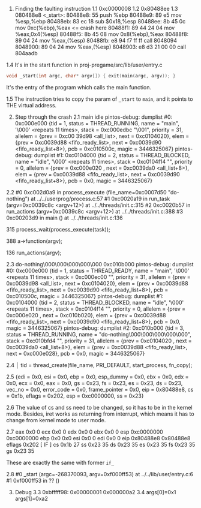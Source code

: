 1. Finding the faulting instruction
1.1 0xc0000008
1.2 0x80488ee
1.3 
080488e8 <_start>:
 80488e8:	55                   	push   %ebp
 80488e9:	89 e5                	mov    %esp,%ebp
 80488eb:	83 ec 18             	sub    $0x18,%esp
 80488ee:	8b 45 0c             	mov    0xc(%ebp),%eax   <= crash here
 80488f1:	89 44 24 04          	mov    %eax,0x4(%esp)
 80488f5:	8b 45 08             	mov    0x8(%ebp),%eax
 80488f8:	89 04 24             	mov    %eax,(%esp)
 80488fb:	e8 94 f7 ff ff       	call   8048094 <main>
 8048900:	89 04 24             	mov    %eax,(%esp)
 8048903:	e8 d3 21 00 00       	call   804aadb <exit>

1.4 It's in the start function in proj-pregame/src/lib/user/entry.c
```c
void _start(int argc, char* argv[]) { exit(main(argc, argv)); }
```
It's the entry of the program which calls the main function.

1.5 The instruction tries to copy the param of `_start` to `main`, and it
points to THE virtual address.


2. Step through the crash
2.1 main idle
pintos-debug: dumplist #0: 0xc000e000 {tid = 1, status = THREAD_RUNNING, name = "main", '\000' <repeats 11 times>, stack = 0xc000edbc "\001", priority = 31, allelem = {prev = 0xc00
39d98 <all_list>, next = 0xc0104020}, elem = {prev = 0xc0039d88 <fifo_ready_list>, next = 0xc0039d90 <fifo_ready_list+8>}, pcb = 0xc010500c, magic = 3446325067}
pintos-debug: dumplist #1: 0xc0104000 {tid = 2, status = THREAD_BLOCKED, name = "idle", '\000' <repeats 11 times>, stack = 0xc0104f14 "", priority = 0, allelem = {prev = 0xc000e020
, next = 0xc0039da0 <all_list+8>}, elem = {prev = 0xc0039d88 <fifo_ready_list>, next = 0xc0039d90 <fifo_ready_list+8>}, pcb = 0x0, magic = 3446325067}

2.2
#0  0xc002d0a9 in process_execute (file_name=0xc0007d50 "do-nothing") at ../../userprog/process.c:57
#1  0xc0020a19 in run_task (argv=0xc0039c8c <argv+12>) at ../../threads/init.c:315
#2  0xc0020b57 in run_actions (argv=0xc0039c8c <argv+12>) at ../../threads/init.c:388
#3  0xc00203d9 in main () at ../../threads/init.c:136

315       process_wait(process_execute(task));

388         a->function(argv);

136       run_actions(argv);

2.3 do-nothing\000\000\000\000\000 0xc010b000
pintos-debug: dumplist #0: 0xc000e000 {tid = 1, status = THREAD_READY, name = "main", '\000' <repeats 11 times>, stack = 0xc000ec00 "", priority = 31, allelem = {prev = 0xc0039d98
<all_list>, next = 0xc0104020}, elem = {prev = 0xc0039d88 <fifo_ready_list>, next = 0xc0039d90 <fifo_ready_list+8>}, pcb = 0xc010500c, magic = 3446325067}
pintos-debug: dumplist #1: 0xc0104000 {tid = 2, status = THREAD_BLOCKED, name = "idle", '\000' <repeats 11 times>, stack = 0xc0104f14 "", priority = 0, allelem = {prev = 0xc000e020
, next = 0xc010b020}, elem = {prev = 0xc0039d88 <fifo_ready_list>, next = 0xc0039d90 <fifo_ready_list+8>}, pcb = 0x0, magic = 3446325067}
pintos-debug: dumplist #2: 0xc010b000 {tid = 3, status = THREAD_RUNNING, name = "do-nothing\000\000\000\000\000", stack = 0xc010bfd4 "", priority = 31, allelem = {prev = 0xc0104020
, next = 0xc0039da0 <all_list+8>}, elem = {prev = 0xc0039d88 <fifo_ready_list>, next = 0xc000e028}, pcb = 0x0, magic = 3446325067}

2.4 
│   tid = thread_create(file_name, PRI_DEFAULT, start_process, fn_copy);

2.5
{edi = 0x0, esi = 0x0, ebp = 0x0, esp_dummy = 0x0, ebx = 0x0, edx = 0x0, ecx = 0x0, eax = 0x0, gs = 0x23, fs = 0x23, es = 0x23, ds = 0x23, vec_no = 0x0, error_code = 0x0, frame_pointer = 0x0, eip = 0x80488e8, cs = 0x1b, eflags = 0x202, esp = 0xc0000000, ss = 0x23}

2.6
The value of cs and ss need to be changed, so it has to be in the kernel mode.
Besides, iret works as returning from interrupt, which means it has to change from kernel mode to user mode.

2.7
eax            0x0      0
ecx            0x0      0
edx            0x0      0
ebx            0x0      0
esp            0xc0000000       0xc0000000
ebp            0x0      0x0
esi            0x0      0
edi            0x0      0
eip            0x80488e8        0x80488e8
eflags         0x202    [ IF ]
cs             0x1b     27
ss             0x23     35
ds             0x23     35
es             0x23     35
fs             0x23     35
gs             0x23     35

These are exactly the same with former `if_`

2.8
#0  _start (argc=-268370093, argv=0xf000ff53) at ../../lib/user/entry.c:6
#1  0xf000ff53 in ?? ()

3. Debug
3.3 0xbfffff98:     0x00000001      0x000000a2
3.4 args[0]=0x1 args[1]=0xa2